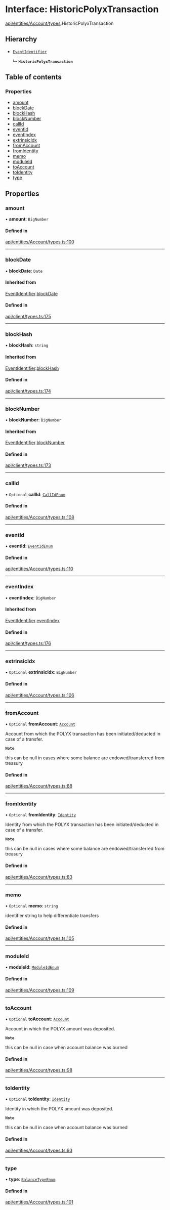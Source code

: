 # Interface: HistoricPolyxTransaction

[api/entities/Account/types](../wiki/api.entities.Account.types).HistoricPolyxTransaction

## Hierarchy

- [`EventIdentifier`](../wiki/api.client.types.EventIdentifier)

  ↳ **`HistoricPolyxTransaction`**

## Table of contents

### Properties

- [amount](../wiki/api.entities.Account.types.HistoricPolyxTransaction#amount)
- [blockDate](../wiki/api.entities.Account.types.HistoricPolyxTransaction#blockdate)
- [blockHash](../wiki/api.entities.Account.types.HistoricPolyxTransaction#blockhash)
- [blockNumber](../wiki/api.entities.Account.types.HistoricPolyxTransaction#blocknumber)
- [callId](../wiki/api.entities.Account.types.HistoricPolyxTransaction#callid)
- [eventId](../wiki/api.entities.Account.types.HistoricPolyxTransaction#eventid)
- [eventIndex](../wiki/api.entities.Account.types.HistoricPolyxTransaction#eventindex)
- [extrinsicIdx](../wiki/api.entities.Account.types.HistoricPolyxTransaction#extrinsicidx)
- [fromAccount](../wiki/api.entities.Account.types.HistoricPolyxTransaction#fromaccount)
- [fromIdentity](../wiki/api.entities.Account.types.HistoricPolyxTransaction#fromidentity)
- [memo](../wiki/api.entities.Account.types.HistoricPolyxTransaction#memo)
- [moduleId](../wiki/api.entities.Account.types.HistoricPolyxTransaction#moduleid)
- [toAccount](../wiki/api.entities.Account.types.HistoricPolyxTransaction#toaccount)
- [toIdentity](../wiki/api.entities.Account.types.HistoricPolyxTransaction#toidentity)
- [type](../wiki/api.entities.Account.types.HistoricPolyxTransaction#type)

## Properties

### amount

• **amount**: `BigNumber`

#### Defined in

[api/entities/Account/types.ts:100](https://github.com/PolymeshAssociation/polymesh-sdk/blob/88db4a91/src/api/entities/Account/types.ts#L100)

___

### blockDate

• **blockDate**: `Date`

#### Inherited from

[EventIdentifier](../wiki/api.client.types.EventIdentifier).[blockDate](../wiki/api.client.types.EventIdentifier#blockdate)

#### Defined in

[api/client/types.ts:175](https://github.com/PolymeshAssociation/polymesh-sdk/blob/88db4a91/src/api/client/types.ts#L175)

___

### blockHash

• **blockHash**: `string`

#### Inherited from

[EventIdentifier](../wiki/api.client.types.EventIdentifier).[blockHash](../wiki/api.client.types.EventIdentifier#blockhash)

#### Defined in

[api/client/types.ts:174](https://github.com/PolymeshAssociation/polymesh-sdk/blob/88db4a91/src/api/client/types.ts#L174)

___

### blockNumber

• **blockNumber**: `BigNumber`

#### Inherited from

[EventIdentifier](../wiki/api.client.types.EventIdentifier).[blockNumber](../wiki/api.client.types.EventIdentifier#blocknumber)

#### Defined in

[api/client/types.ts:173](https://github.com/PolymeshAssociation/polymesh-sdk/blob/88db4a91/src/api/client/types.ts#L173)

___

### callId

• `Optional` **callId**: [`CallIdEnum`](../wiki/types.CallIdEnum)

#### Defined in

[api/entities/Account/types.ts:108](https://github.com/PolymeshAssociation/polymesh-sdk/blob/88db4a91/src/api/entities/Account/types.ts#L108)

___

### eventId

• **eventId**: [`EventIdEnum`](../wiki/types.EventIdEnum)

#### Defined in

[api/entities/Account/types.ts:110](https://github.com/PolymeshAssociation/polymesh-sdk/blob/88db4a91/src/api/entities/Account/types.ts#L110)

___

### eventIndex

• **eventIndex**: `BigNumber`

#### Inherited from

[EventIdentifier](../wiki/api.client.types.EventIdentifier).[eventIndex](../wiki/api.client.types.EventIdentifier#eventindex)

#### Defined in

[api/client/types.ts:176](https://github.com/PolymeshAssociation/polymesh-sdk/blob/88db4a91/src/api/client/types.ts#L176)

___

### extrinsicIdx

• `Optional` **extrinsicIdx**: `BigNumber`

#### Defined in

[api/entities/Account/types.ts:106](https://github.com/PolymeshAssociation/polymesh-sdk/blob/88db4a91/src/api/entities/Account/types.ts#L106)

___

### fromAccount

• `Optional` **fromAccount**: [`Account`](../wiki/api.entities.Account.Account)

Account from which the POLYX transaction has been initiated/deducted in case of a transfer.

**`Note`**

this can be null in cases where some balance are endowed/transferred from treasury

#### Defined in

[api/entities/Account/types.ts:88](https://github.com/PolymeshAssociation/polymesh-sdk/blob/88db4a91/src/api/entities/Account/types.ts#L88)

___

### fromIdentity

• `Optional` **fromIdentity**: [`Identity`](../wiki/api.entities.Identity.Identity)

Identity from which the POLYX transaction has been initiated/deducted in case of a transfer.

**`Note`**

this can be null in cases where some balance are endowed/transferred from treasury

#### Defined in

[api/entities/Account/types.ts:83](https://github.com/PolymeshAssociation/polymesh-sdk/blob/88db4a91/src/api/entities/Account/types.ts#L83)

___

### memo

• `Optional` **memo**: `string`

identifier string to help differentiate transfers

#### Defined in

[api/entities/Account/types.ts:105](https://github.com/PolymeshAssociation/polymesh-sdk/blob/88db4a91/src/api/entities/Account/types.ts#L105)

___

### moduleId

• **moduleId**: [`ModuleIdEnum`](../wiki/types.ModuleIdEnum)

#### Defined in

[api/entities/Account/types.ts:109](https://github.com/PolymeshAssociation/polymesh-sdk/blob/88db4a91/src/api/entities/Account/types.ts#L109)

___

### toAccount

• `Optional` **toAccount**: [`Account`](../wiki/api.entities.Account.Account)

Account in which the POLYX amount was deposited.

**`Note`**

this can be null in case when account balance was burned

#### Defined in

[api/entities/Account/types.ts:98](https://github.com/PolymeshAssociation/polymesh-sdk/blob/88db4a91/src/api/entities/Account/types.ts#L98)

___

### toIdentity

• `Optional` **toIdentity**: [`Identity`](../wiki/api.entities.Identity.Identity)

Identity in which the POLYX amount was deposited.

**`Note`**

this can be null in case when account balance was burned

#### Defined in

[api/entities/Account/types.ts:93](https://github.com/PolymeshAssociation/polymesh-sdk/blob/88db4a91/src/api/entities/Account/types.ts#L93)

___

### type

• **type**: [`BalanceTypeEnum`](../wiki/types.BalanceTypeEnum)

#### Defined in

[api/entities/Account/types.ts:101](https://github.com/PolymeshAssociation/polymesh-sdk/blob/88db4a91/src/api/entities/Account/types.ts#L101)

